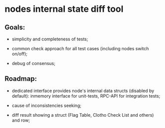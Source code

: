 # nodes internal state diff tool


## Goals:

- simplicity and completeness of tests;

- common check approach for all test cases (including nodes switch on/off);

- debug of consensus;


## Roadmap:

- dedicated interface provides node's internal data structs (disabled by default): inmemory interface for unit-tests, RPC-API for integration tests;

- cause of inconsistencies seeking;

- diff result showing a struct (Flag Table, Clotho Check List and others) and row;

